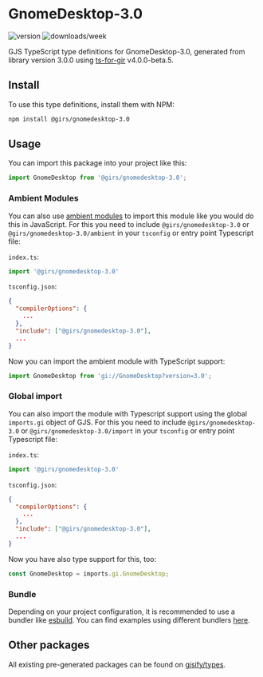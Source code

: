 
# GnomeDesktop-3.0

![version](https://img.shields.io/npm/v/@girs/gnomedesktop-3.0)
![downloads/week](https://img.shields.io/npm/dw/@girs/gnomedesktop-3.0)


GJS TypeScript type definitions for GnomeDesktop-3.0, generated from library version 3.0.0 using [ts-for-gir](https://github.com/gjsify/ts-for-gir) v4.0.0-beta.5.


## Install

To use this type definitions, install them with NPM:
```bash
npm install @girs/gnomedesktop-3.0
```

## Usage

You can import this package into your project like this:
```ts
import GnomeDesktop from '@girs/gnomedesktop-3.0';
```

### Ambient Modules

You can also use [ambient modules](https://github.com/gjsify/ts-for-gir/tree/main/packages/cli#ambient-modules) to import this module like you would do this in JavaScript.
For this you need to include `@girs/gnomedesktop-3.0` or `@girs/gnomedesktop-3.0/ambient` in your `tsconfig` or entry point Typescript file:

`index.ts`:
```ts
import '@girs/gnomedesktop-3.0'
```

`tsconfig.json`:
```json
{
  "compilerOptions": {
    ...
  },
  "include": ["@girs/gnomedesktop-3.0"],
  ...
}
```

Now you can import the ambient module with TypeScript support: 

```ts
import GnomeDesktop from 'gi://GnomeDesktop?version=3.0';
```

### Global import

You can also import the module with Typescript support using the global `imports.gi` object of GJS.
For this you need to include `@girs/gnomedesktop-3.0` or `@girs/gnomedesktop-3.0/import` in your `tsconfig` or entry point Typescript file:

`index.ts`:
```ts
import '@girs/gnomedesktop-3.0'
```

`tsconfig.json`:
```json
{
  "compilerOptions": {
    ...
  },
  "include": ["@girs/gnomedesktop-3.0"],
  ...
}
```

Now you have also type support for this, too:

```ts
const GnomeDesktop = imports.gi.GnomeDesktop;
```

### Bundle

Depending on your project configuration, it is recommended to use a bundler like [esbuild](https://esbuild.github.io/). You can find examples using different bundlers [here](https://github.com/gjsify/ts-for-gir/tree/main/examples).

## Other packages

All existing pre-generated packages can be found on [gjsify/types](https://github.com/gjsify/types).

